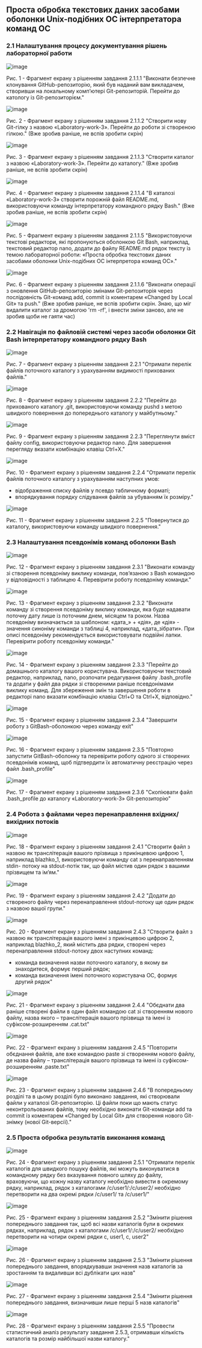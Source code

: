 ## Проста обробка текстових даних засобами оболонки Unix-подібних ОС інтерпретатора команд ОС

### 2.1 Налаштування процесу документування рішень лабораторної работи

![image](https://user-images.githubusercontent.com/128001550/227321052-abf992d4-a5bf-4eef-ba12-1774ab1f60d8.png)

Рис. 1 - Фрагмент екрану з рішенням завдання 2.1.1.1 "Виконати безпечне клонування GitHub-репозиторію, який був наданий вам
викладачем, створивши на локальному комп’ютері Git-репозиторій. Перейти до катологу із Git-репозиторієм."

![image](https://user-images.githubusercontent.com/128001550/227321451-bbf0b28b-8599-47ba-aa21-3e57f5f5ec98.png)

Рис. 2 - Фрагмент екрану з рішенням завдання 2.1.1.2 "Створити нову Git-гілку з назвою «Laboratory-work-3».
Перейти до роботи зі створеною гілкою." (Вже зробив раніше, не вспів зробити скрін)

![image](https://user-images.githubusercontent.com/128001550/227336689-24e5ede5-6774-4bf5-955e-fbe9876f01c6.png)

Рис. 3 - Фрагмент екрану з рішенням завдання 2.1.1.3 "Створити каталог з назвою «Laboratory-work-3». Перейти до каталогу."
(Вже зробив раніше, не вспів зробити скрін)

![image](https://user-images.githubusercontent.com/128001550/227337173-c1e3974d-7328-4960-8a66-1771f8e82d48.png)

Рис. 4 - Фрагмент екрану з рішенням завдання 2.1.1.4 "В каталозі «Laboratory-work-3» створити порожній файл README.md,
використовуючи команду інтерпретатору командного рядку Bash." (Вже зробив раніше, не вспів зробити скрін)

![image](https://user-images.githubusercontent.com/128001550/227337383-a6e373be-ec8d-499c-9f25-69682f327fd8.png)

Рис. 5 - Фрагмент екрану з рішенням завдання 2.1.1.5 "Використовуючи текстові редактори, які пропонуються оболонкою Git Bash,
наприклад, текстовий редактор nano, додати до файлу README.md рядок тексту із темою
лабораторної роботи: «Проста обробка текстових даних засобами оболонки Unix-подібних
ОС інтерпретора команд ОС»."

![image](https://user-images.githubusercontent.com/128001550/227337890-e448de9b-fa4f-42b0-9fce-24987542ddfc.png)

Рис. 6 - Фрагмент екрану з рішенням завдання 2.1.1.6 "Виконати операції з оновлення GitHub-репозиторію змінами Git-репозиторія
через послідовність Git-команд add, commit із коментарем «Changed by Local Git» та push." (Вже зробив раніше, не вспів зробити скрін.
Знаю, що міг видалити каталог за дромогою 'rm -rf', і внести зміни заново, але не зробив щоби не гаяти час)

### 2.2 Навігація по файловій системі через засоби оболонки Git Bash інтерпретатору командного рядку Bash


![image](https://user-images.githubusercontent.com/128001550/227345509-4ed533c8-63da-45b2-92fc-ae9191fd18aa.png)

Рис. 7 - Фрагмент екрану з рішенням завдання 2.2.1 "Отримати перелік файлів поточного каталогу з урахуванням видимості
прихованих файлів."

![image](https://user-images.githubusercontent.com/128001550/228671443-83ecce04-d1ed-4861-abcb-dcd1ec7fb425.png)

Рис. 8 - Фрагмент екрану з рішенням завдання 2.2.2 "Перейти до прихованого каталогу .git, використовуючи команду pushd з метою
швидкого повернення до попереднього каталогу у майбутньому."
 
![image](https://user-images.githubusercontent.com/128001550/228672251-0241c9e7-12aa-417a-9189-39b39e4d0355.png)

Рис. 9 - Фрагмент екрану з рішенням завдання 2.2.3 "Переглянути вміст файлу config, використовуючи редактор nano.
Для завершення перегляду вказати комбінацію клавіш Ctrl+X."

![image](https://user-images.githubusercontent.com/128001550/227350126-4691a9ef-c5e1-437f-a44f-316cf8cd82e1.png)

Рис. 10 - Фрагмент екрану з рішенням завдання 2.2.4 "Отримати перелік файлів поточного каталогу з урахуванням наступних умов:
- відображення списку файлів у псевдо табличному форматі;
- впорядкування порядку слідування файлів за убуванням їх розміру."

![image](https://user-images.githubusercontent.com/128001550/227350591-25c9b654-8fff-4f3b-b569-cd7b03aaef6f.png)

Рис. 11 - Фрагмент екрану з рішенням завдання 2.2.5 "Повернутися до каталогу, використовуючи команду швидкого повернення."

### 2.3 Налаштування псевдонімів команд оболонки Bash

![image](https://user-images.githubusercontent.com/128001550/227368219-fdc9090f-ec0a-4d1a-b175-bae7cb3933a2.png)

Рис. 12 - Фрагмент екрану з рішенням завдання 2.3.1 "Виконати команду зі створення псевдоніму виклику команди, пов’язаною з Bash
командою у відповідності з таблицею 4. Перевірити роботу псевдоніму команди."

![image](https://user-images.githubusercontent.com/128001550/227368839-37a09e6d-cca7-4ab5-b4c7-703fa887782b.png)

Рис. 13 - Фрагмент екрану з рішенням завдання 2.3.2 "Виконати команду зі створення псевдоніму виклику команди, яка буде надавати
поточну дату лише із поточним днем, місяцем та роком. Назва псевдоніму визначається за
шаблоном: «дата_» + «дія», де «дія» - значення синоніму команди з таблиці 4, наприклад,
«дата_зібрати». При описі псевдоніму рекомендується використовувати подвійні лапки.
Перевірити роботу псевдоніму команди."

![image](https://user-images.githubusercontent.com/128001550/227369395-ef9fa04b-9e54-4790-8713-5ae93c4bef9e.png)

Рис. 14 - Фрагмент екрану з рішенням завдання 2.3.3 "Перейти до домашнього каталогу вашого користувача. Використовуючи
текстовий редактор, наприклад, nano, розпочати редагування файлу .bash_profile та додати у
файл два рядки зі створеними раніше псевдонімами виклику команд. Для збереження змін та
завершення роботи в редакторі nano вказати комбінацію клавіш Ctrl+O та Ctrl+X, відповідно."

![image](https://user-images.githubusercontent.com/128001550/227369601-ba90416d-de90-4eb3-b66b-a2690f387572.png)

Рис. 15 - Фрагмент екрану з рішенням завдання 2.3.4 "Завершити роботу з GitBash-оболонкою через команду exit"

![image](https://user-images.githubusercontent.com/128001550/227369849-9f310508-787d-4395-9a21-3632a90d4471.png)

Рис. 16 - Фрагмент екрану з рішенням завдання 2.3.5 "Повторно запустити GitBash-оболонку та перевірити роботу одного зі створених
псевдонімів команд, щоб підтвердити їх автоматичну реєстрацію через файл .bash_profile"

![image](https://user-images.githubusercontent.com/128001550/227371023-48b57faf-7542-4dd0-be47-0749cbbcb67d.png)

Рис. 17 - Фрагмент екрану з рішенням завдання 2.3.6 "Скопіювати файл .bash_profile до каталогу «Laboratory-work-3» Git-репозиторію"

### 2.4 Робота з файлами через перенаправлення вхідних/вихідних потоків

![image](https://user-images.githubusercontent.com/128001550/227379297-e73da58f-91fe-4054-83ae-8fd1413582fe.png)

Рис. 18 - Фрагмент екрану з рішенням завдання 2.4.1 "Створити файл з назвою як транслітерація вашого прізвища з прикінцевою
цифрою 1, наприклад blazhko_1, використовуючи команду cat з перенаправленням stdin-
потоку на stdout-потік так, що файл містив один рядок з вашими прізвищем та ім’ям."

![image](https://user-images.githubusercontent.com/128001550/227379499-a860a177-d235-4fbe-8bae-7db3f89cdab7.png)

Рис. 19 - Фрагмент екрану з рішенням завдання 2.4.2 "Додати до створеного файлу через перенаправлення stdout-потоку ще один
рядок з назвою вашої групи."

![image](https://user-images.githubusercontent.com/128001550/227379992-a16c4ab2-422d-4188-a5f4-3f341817ffdc.png)

Рис. 20 - Фрагмент екрану з рішенням завдання 2.4.3 "Створити файл з назвою як транслітерація вашого імені з прикінцевою цифрою
2, наприклад blazhko_2, який містить два рядки, створені через перенаправлення stdout-потоку
двох наступних команд:
- команда визначення назви поточного каталогу, в якому ви знаходитеся, формує
перший рядок;
- команда визначення імені поточного користувача ОС, формує другий рядок"

![image](https://user-images.githubusercontent.com/128001550/227380099-b8dd5387-038d-475c-835d-d7671eab6d35.png)

Рис. 21 - Фрагмент екрану з рішенням завдання 2.4.4 "Обєднати два раніше створені файли в один файл командою cat зі створенням
нового файлу, назва якого – транслітерація вашого прізвища та імені із суфіксом-розширенням .cat.txt"

![image](https://user-images.githubusercontent.com/128001550/227380237-2cb89038-9af6-419f-b1a4-87fb80b515a1.png)

Рис. 22 - Фрагмент екрану з рішенням завдання 2.4.5 "Повторити обєднання файлів, але вже командою paste зі створенням нового
файлу, де назва файлу – транслітерація вашого прізвища та імені із суфіксом-розширенням .paste.txt"

![image](https://user-images.githubusercontent.com/128001550/227380460-f4d76694-2158-495e-a20b-a215ce259ed1.png)

Рис. 23 - Фрагмент екрану з рішенням завдання 2.4.6 "В попередньому розділі та в цьому розділі було виконано завдання, які
створювали файли у каталозі Git-репозиторію. Ці файли поки що мають статус
неконтрольованих файлів, тому необхідно виконати Git-команди add та commit із коментарем
«Changed by Local Git» для створення нового Git-знімку (нової Git-версії)."

### 2.5 Проста обробка результатів виконання команд

![image](https://user-images.githubusercontent.com/128001550/227389183-5501afed-4a5e-40eb-b0e5-05f77b5d6ae0.png)

Рис. 24 - Фрагмент екрану з рішенням завдання 2.5.1 "Отримати перелік каталогів для швидкого пошуку файлів, які можуть
виконуватися в командному рядку без вказування повного шляху до файлу, враховуючи, що
кожну назву каталогу необхідно вивести в окремому рядку, наприклад, рядок з каталогами
/c/user1/:/c/user2/ необхідно перетворити на два окремі рядки /c/user1/ та /c/user1/"

![image](https://user-images.githubusercontent.com/128001550/227389823-d1950541-9695-40db-b688-c15a7c64db30.png)

Рис. 25 - Фрагмент екрану з рішенням завдання 2.5.2 "Змінити рішення попереднього завдання так, щоб всі назви каталогів були в
окремих рядках, наприклад, рядок з каталогами /c/user1/:/c/user2/ необхідно перетворити на
чотири окремі рядки c, user1, c, user2"

![image](https://user-images.githubusercontent.com/128001550/227389996-7d2ac9d8-1c27-4280-b6ab-5e00830215a2.png)

Рис. 26 - Фрагмент екрану з рішенням завдання 2.5.3 "Змінити рішення попереднього завдання, впорядкувавши значення назв
каталогів за зростанням та видаливши всі дублікати цих назв"

![image](https://user-images.githubusercontent.com/128001550/227390132-ee7f17f8-cab8-444c-aa4a-df554a5cf6a7.png)

Рис. 27 - Фрагмент екрану з рішенням завдання 2.5.4 "Змінити рішення попереднього завдання, визначивши лише перші 5 назв
каталогів"

![image](https://user-images.githubusercontent.com/128001550/227390872-449c9fd8-13f2-4771-8221-91e50cc56537.png)

Рис. 28 - Фрагмент екрану з рішенням завдання 2.5.5 "Провести статистичний аналіз результату завдання 2.5.3, отримавши кількість
каталогів та розмір найбільшої назви каталогу."

